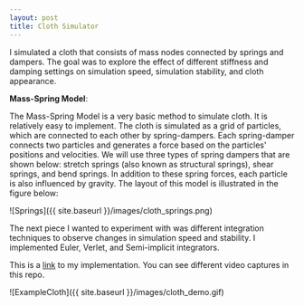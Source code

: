 ```yaml
---
layout: post
title: Cloth Simulator
---
```


I simulated a cloth that consists of mass nodes connected by springs and dampers. The goal was to explore the effect of different stiffness and damping settings on simulation speed, simulation stability, and cloth appearance.

**Mass-Spring Model**:

The Mass-Spring Model is a very basic method to simulate cloth. It is relatively easy to implement. The cloth is simulated as a grid of particles, which are connected to each other by spring-dampers. Each spring-damper connects two particles and generates a force based on the particles' positions and velocities. We will use three types of spring dampers that are
shown below: stretch springs (also known as structural springs), shear springs, and bend springs. In addition to these spring forces, each particle is also influenced by gravity. The layout of this model is illustrated in the figure below:

![Springs]({{ site.baseurl }}/images/cloth_springs.png)


The next piece I wanted to experiment with was different integration techniques to observe changes in simulation speed and stability. I implemented Euler, Verlet, and Semi-implicit integrators.


This is a [link](https://github.com/vaishmantha/15464-miniproject2) to my implementation. You can see different video captures in this repo.

![ExampleCloth]({{ site.baseurl }}/images/cloth_demo.gif)



